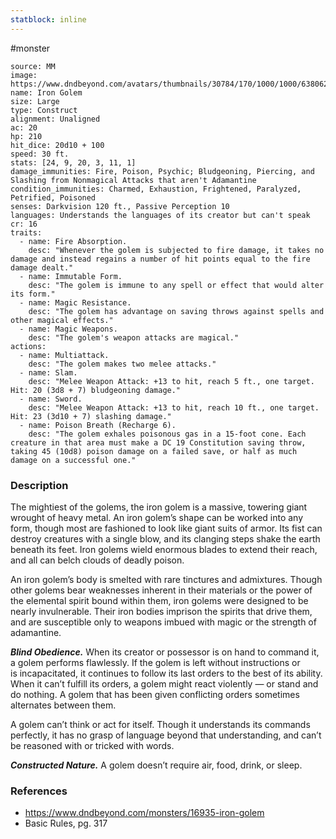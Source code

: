 ```yaml
---
statblock: inline
---
```

 #monster 

```statblock
source: MM
image: https://www.dndbeyond.com/avatars/thumbnails/30784/170/1000/1000/638062031423594632.png
name: Iron Golem
size: Large
type: Construct
alignment: Unaligned
ac: 20
hp: 210
hit_dice: 20d10 + 100
speed: 30 ft.
stats: [24, 9, 20, 3, 11, 1]
damage_immunities: Fire, Poison, Psychic; Bludgeoning, Piercing, and Slashing from Nonmagical Attacks that aren't Adamantine
condition_immunities: Charmed, Exhaustion, Frightened, Paralyzed, Petrified, Poisoned
senses: Darkvision 120 ft., Passive Perception 10
languages: Understands the languages of its creator but can't speak
cr: 16
traits:
  - name: Fire Absorption.
    desc: "Whenever the golem is subjected to fire damage, it takes no damage and instead regains a number of hit points equal to the fire damage dealt."
  - name: Immutable Form.
    desc: "The golem is immune to any spell or effect that would alter its form."
  - name: Magic Resistance.
    desc: "The golem has advantage on saving throws against spells and other magical effects."
  - name: Magic Weapons.
    desc: "The golem's weapon attacks are magical."
actions:
  - name: Multiattack.
    desc: "The golem makes two melee attacks."
  - name: Slam.
    desc: "Melee Weapon Attack: +13 to hit, reach 5 ft., one target. Hit: 20 (3d8 + 7) bludgeoning damage."
  - name: Sword.
    desc: "Melee Weapon Attack: +13 to hit, reach 10 ft., one target. Hit: 23 (3d10 + 7) slashing damage."
  - name: Poison Breath (Recharge 6).
    desc: "The golem exhales poisonous gas in a 15-foot cone. Each creature in that area must make a DC 19 Constitution saving throw, taking 45 (10d8) poison damage on a failed save, or half as much damage on a successful one."
```

### Description

The mightiest of the golems, the iron golem is a massive, towering giant wrought of heavy metal. An iron golem’s shape can be worked into any form, though most are fashioned to look like giant suits of armor. Its fist can destroy creatures with a single blow, and its clanging steps shake the earth beneath its feet. Iron golems wield enormous blades to extend their reach, and all can belch clouds of deadly poison.

An iron golem’s body is smelted with rare tinctures and admixtures. Though other golems bear weaknesses inherent in their materials or the power of the elemental spirit bound within them, iron golems were designed to be nearly invulnerable. Their iron bodies imprison the spirits that drive them, and are susceptible only to weapons imbued with magic or the strength of adamantine.

_**Blind Obedience.**_ When its creator or possessor is on hand to command it, a golem performs flawlessly. If the golem is left without instructions or is incapacitated, it continues to follow its last orders to the best of its ability. When it can’t fulfill its orders, a golem might react violently — or stand and do nothing. A golem that has been given conflicting orders sometimes alternates between them.

A golem can’t think or act for itself. Though it understands its commands perfectly, it has no grasp of language beyond that understanding, and can’t be reasoned with or tricked with words.

_**Constructed Nature.**_ A golem doesn’t require air, food, drink, or sleep.

### References

* https://www.dndbeyond.com/monsters/16935-iron-golem
* Basic Rules, pg. 317
